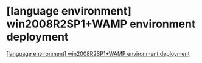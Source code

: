 # [language environment] win2008R2SP1+WAMP environment deployment
[[language environment] win2008R2SP1+WAMP environment deployment](https://aiwithcloud.com/2022/09/19/language_environment_win2008r2sp1wamp_environment_deployment/)